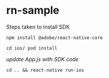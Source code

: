 # rn-sample
Steps taken to install SDK

`npm install @adobe/react-native-core`

`cd ios/ pod install`

*update App.js with SDK code*

`cd .. && react-native run-ios`
